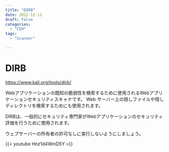 ```yaml
---
title: "DIRB"
date: 2022-12-11
draft: False
categories:
  - "CEH"
tags:
  - "Scanner"

---
```


# DIRB

https://www.kali.org/tools/dirb/


Webアプリケーションの既知の脆弱性を検索するために使用されるWebアプリケーションセキュリティスキャナです。
Web サーバー上の隠しファイルや隠しディレクトリを検索するためにも使用されます。

DIRBは、一般的にセキュリティ専門家がWebアプリケーションのセキュリティ評価を行うために使用されます。

ウェブサーバーの所有者の許可なしに実行しないようにしましょう。

{{< youtube Hnz1d4WmD5Y >}}